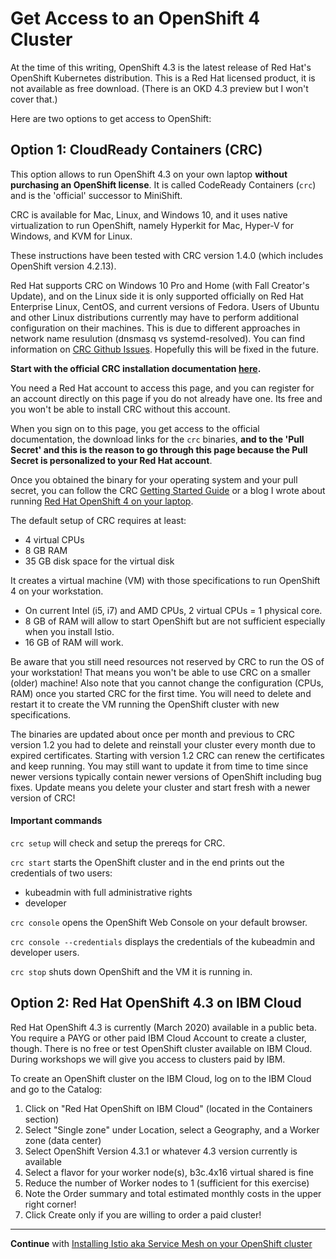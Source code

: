 # Get Access to an OpenShift 4 Cluster

At the time of this writing, OpenShift 4.3 is the latest release of Red Hat's OpenShift Kubernetes distribution. This is a Red Hat licensed product, it is not available as free download. (There is an OKD 4.3 preview but I won't cover that.)

Here are two options to get access to OpenShift:

## Option 1: CloudReady Containers (CRC)

This option allows to run OpenShift 4.3 on your own laptop **without purchasing an OpenShift license**. It is called CodeReady Containers (`crc`) and is the 'official' successor to MiniShift.

CRC is available for Mac, Linux, and Windows 10, and it uses native virtualization to run OpenShift, namely Hyperkit for Mac, Hyper-V for Windows, and KVM for Linux. 

These instructions have been tested with CRC version 1.4.0 (which includes OpenShift version 4.2.13).

Red Hat supports CRC on Windows 10 Pro and Home (with Fall Creator's Update), and on the Linux side it is only supported officially on Red Hat Enterprise Linux, CentOS, and current versions of Fedora. Users of Ubuntu and other Linux distributions currently may have to perform additional configuration on their machines. This is due to different approaches in network name resulution (dnsmasq vs systemd-resolved). You can find information on [CRC Github Issues](https://github.com/code-ready/crc/issues). Hopefully this will be fixed in the future.

**Start with the official CRC installation documentation [here](https://cloud.redhat.com/openshift/install/crc/installer-provisioned).**

You need a Red Hat account to access this page, and you can register for an account directly on this page if you do not already have one. Its free and you won't be able to install CRC without this account.

When you sign on to this page, you get access to the official documentation, the download links for the `crc` binaries, **and to the 'Pull Secret' and this is the reason to go through this page because the Pull Secret is personalized to your Red Hat account**.

Once you obtained the binary for your operating system and your pull secret, you can follow the CRC [Getting Started Guide](https://code-ready.github.io/crc/) or a blog I wrote about running [Red Hat OpenShift 4 on your laptop](https://haralduebele.blog/2019/09/13/red-hat-openshift-4-on-your-laptop/). 

The default setup of CRC requires at least:

* 4 virtual CPUs
* 8 GB RAM
* 35 GB disk space for the virtual disk

It creates a virtual machine (VM) with those specifications to run OpenShift 4 on your workstation.

- On current Intel (i5, i7) and AMD CPUs, 2 virtual CPUs = 1 physical core. 
- 8 GB of RAM will allow to start OpenShift but are not sufficient especially when you install Istio. 
- 16 GB of RAM will work. 

Be aware that you still need resources not reserved by CRC to run the OS of your workstation! That means you won't be able to use CRC on a smaller (older) machine! 
Also note that you cannot change the configuration (CPUs, RAM) once you started CRC for the first time. You will need to delete and restart it to create the VM running the OpenShift cluster with new specifications.

The binaries are updated about once per month and previous to CRC version 1.2 you had to delete and reinstall your cluster every month due to expired certificates. Starting with version 1.2 CRC can renew the certificates and keep running. You may still want to update it from time to time since newer versions typically contain newer versions of OpenShift including bug fixes. Update means you delete your cluster and start fresh with a newer version of CRC!

#### Important commands

`crc setup` will check and setup the prereqs for CRC.

`crc start` starts the OpenShift cluster and in the end prints out the credentials of two users: 

* kubeadmin with full administrative rights
* developer

`crc console` opens the OpenShift Web Console on your default browser.

`crc console --credentials` displays the credentials of the kubeadmin and developer users.

`crc stop` shuts down OpenShift and the VM it is running in.


## Option 2: Red Hat OpenShift 4.3 on IBM Cloud

Red Hat OpenShift 4.3 is currently (March 2020) available in a public beta. You require a PAYG or other paid IBM Cloud Account to create a cluster, though. There is no free or test OpenShift cluster available on IBM Cloud. During workshops we will give you access to clusters paid by IBM.

To create an OpenShift cluster on the IBM Cloud, log on to the IBM Cloud and go to the Catalog:

1. Click on "Red Hat OpenShift on IBM Cloud" (located in the Containers section)
2. Select "Single zone" under Location, select a Geography, and a Worker zone (data center)
3. Select OpenShift Version 4.3.1 or whatever 4.3 version currently is available
4. Select a flavor for your worker node(s), b3c.4x16 virtual shared is fine
5. Reduce the number of Worker nodes to 1 (sufficient for this exercise)
6. Note the Order summary and total estimated monthly costs in the upper right corner!
7. Click Create only if you are willing to order a paid cluster!


---

**Continue** with [Installing Istio aka Service Mesh on your OpenShift cluster](OS4ServiceMesh.md)